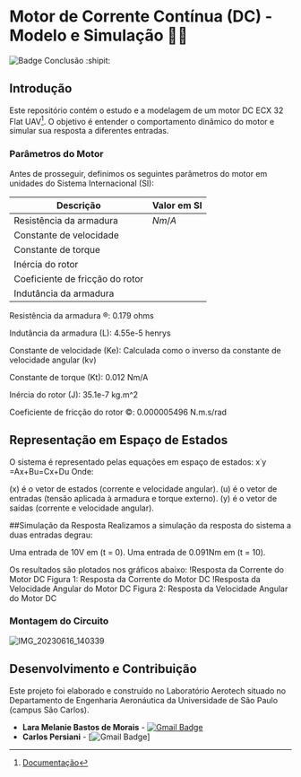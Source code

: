 # Motor de Corrente Contínua (DC) - Modelo e Simulação :woman_technologist:	
![Badge Conclusão](http://img.shields.io/static/v1?label=STATUS&message=CONCLUÍDO&color=GREEN&style=for-the-badge) :shipit:


## Introdução
Este repositório contém o estudo e a modelagem de um motor DC ECX 32 Flat UAV[^1]. O objetivo é entender o comportamento dinâmico do motor e simular sua resposta a diferentes entradas.

### Parâmetros do Motor
Antes de prosseguir, definimos os seguintes parâmetros do motor em unidades do Sistema Internacional (SI):

| Descrição | Valor em SI |
| --- | --- |
| Resistência da armadura |  $Nm/A$ |
| Constante de velocidade |  |
| Constante de torque |  |
| Inércia do rotor | |
| Coeficiente de fricção do rotor | |
| Indutância da armadura | |
Resistência da armadura ®: 0.179 ohms

Indutância da armadura (L): 4.55e-5 henrys

Constante de velocidade (Ke): Calculada como o inverso da constante de velocidade angular (kv)

Constante de torque (Kt): 0.012 Nm/A

Inércia do rotor (J): 35.1e-7 kg.m^2

Coeficiente de fricção do rotor ©: 0.000005496 N.m.s/rad

## Representação em Espaço de Estados
O sistema é representado pelas equações em espaço de estados:
x˙y​=Ax+Bu=Cx+Du​
Onde:

(x) é o vetor de estados (corrente e velocidade angular).
(u) é o vetor de entradas (tensão aplicada à armadura e torque externo).
(y) é o vetor de saídas (corrente e velocidade angular).

##Simulação da Resposta
Realizamos a simulação da resposta do sistema a duas entradas degrau:

Uma entrada de 10V em (t = 0).
Uma entrada de 0.091Nm em (t = 10).

Os resultados são plotados nos gráficos abaixo:
!Resposta da Corrente do Motor DC
Figura 1: Resposta da Corrente do Motor DC
!Resposta da Velocidade Angular do Motor DC
Figura 2: Resposta da Velocidade Angular do Motor DC











### Montagem do Circuito
![IMG_20230616_140339](https://github.com/melmorais/aerotech/assets/136825758/3c2c5c74-d1cf-44d5-b051-2a6ee7659c0e)

## Desenvolvimento e Contribuição

Este projeto foi elaborado e construído no Laboratório Aerotech situado no Departamento de Engenharia Aeronáutica da Universidade de São Paulo (campus São Carlos).

* **Lara Melanie Bastos de Morais** - [![Gmail Badge](https://img.shields.io/badge/-laramorais@usp.br-c14438?style=flat-square&logo=Gmail&logoColor=white&link=mailto:laramorais@usp.br)](mailto:laramorais@usp.br)
* **Carlos Persiani** - [![Gmail Badge](https://img.shields.io/badge/-carlospersiani@usp.br-c14438?style=flat-square&logo=Gmail&logoColor=white&link=mailto:carlospersiani@usp.br)]



[^1]: [Documentação](https://www.maxongroup.net.au/medias/sys_master/root/8930376351774/210827-Brosch-UAV-2021-UG-PRINT.pdf)
